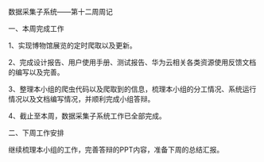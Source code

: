 数据采集子系统——第十二周周记

一、本周完成工作

1、实现博物馆展览的定时爬取以及更新。

2、完成设计报告、用户使用手册、测试报告、华为云相关各类资源使用反馈文档的编写以及完善。

3、整理本小组的爬虫代码以及爬取到的信息，梳理本小组的分工情况、系统运行情况以及文档编写情况，并顺利完成小组答辩。

4、截止至本周，数据采集子系统工作已全部完成。

二、下周工作安排

继续梳理本小组的工作，完善答辩的PPT内容，准备下周的总结汇报。

